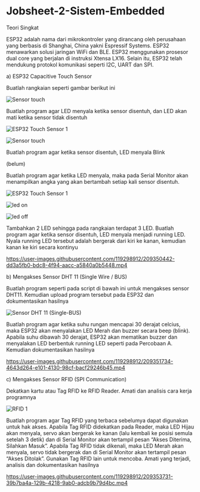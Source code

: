 # Jobsheet-2-Sistem-Embedded


Teori Singkat


ESP32 adalah nama dari mikrokontroler yang dirancang oleh perusahaan 
yang berbasis di Shanghai, China yakni Espressif Systems. ESP32 menawarkan 
solusi jaringan WiFi dan BLE. ESP32 menggunakan prosesor dual core yang 
berjalan di instruksi Xtensa LX16. Selain itu, ESP32 telah mendukung protokol 
komunikasi seperti I2C, UART dan SPI.


a) ESP32 Capacitive Touch Sensor


Buatlah rangkaian seperti gambar berikut ini


![Sensor touch ](https://user-images.githubusercontent.com/119298912/209354180-a6b99471-e107-41c5-9ce3-3f6a3f21cebc.jpg)




Buatlah program agar LED menyala ketika sensor disentuh, dan LED akan 
mati ketika sensor tidak disentuh


![ESP32 Touch Sensor 1](https://user-images.githubusercontent.com/119298912/209348701-e1dcca55-cc39-4d4f-b271-bdfb5126be42.jpg)



![Sensor touch ](https://user-images.githubusercontent.com/119298912/209346764-a8b89e2a-2ee0-44d5-a4d3-351ec81da484.jpg)


Buatlah program agar ketika sensor disentuh, LED menyala Blink

(belum)


Buatlah program agar ketika LED menyala, maka pada Serial Monitor akan 
menampilkan angka yang akan bertambah setiap kali sensor disentuh.


![ESP32 Touch Sensor 1](https://user-images.githubusercontent.com/119298912/209350004-b0053a02-7e0b-42ef-a286-3be57cb71db8.jpg)


![led on](https://user-images.githubusercontent.com/119298912/209350165-23a1bd4c-543b-4ee5-aec7-9765a599fa22.jpg)



![led off](https://user-images.githubusercontent.com/119298912/209350218-dba64553-d5ad-40a3-8799-6a27e78c29b7.jpg)


Tambahkan 2 LED sehingga pada rangkaian terdapat 3 LED. Buatlah 
program agar ketika sensor disentuh, LED menyala menjadi running LED. 
Nyala running LED tersebut adalah bergerak dari kiri ke kanan, kemudian 
kanan ke kiri secara kontinyu



https://user-images.githubusercontent.com/119298912/209350442-dd3a5fb0-bdc8-4f94-aacc-a5840a0b5448.mp4




b) Mengakses Sensor DHT 11 (Single Wire / BUS)



Buatlah program seperti pada script di bawah ini untuk mengakses sensor 
DHT11. Kemudian upload program tersebut pada ESP32 dan 
dokumentasikan hasilnya



![Sensor DHT 11 (Single-BUS)](https://user-images.githubusercontent.com/119298912/209351423-046e5243-0c51-4f68-a265-0beed103b91b.jpg)



Buatlah program agar ketika suhu rungan mencapai 30 derajat celcius, maka 
ESP32 akan menyalakan LED Merah dan buzzer secara beep (blink). Apabila 
suhu dibawah 30 derajat, ESP32 akan mematikan buzzer dan menyalakan 
LED berbentuk running LED seperti pada Percobaan A. Kemudian 
dokumentasikan hasilnya



https://user-images.githubusercontent.com/119298912/209351734-4643d264-e101-4130-98cf-bacf29246b45.mp4



c) Mengakses Sensor RFID (SPI Communication)


Dekatkan kartu atau Tag RFID ke RFID Reader. Amati dan analisis cara kerja 
programnya



![RFID 1](https://user-images.githubusercontent.com/119298912/209353549-5b53dc57-3eb6-4f4e-b507-5c4194fafb23.jpg)



Buatlah program agar Tag RFID yang terbaca sebelumya dapat digunakan 
untuk hak akses. Apabila Tag RFID didekatkan pada Reader, maka LED 
Hijau akan menyala, servo akan bergerak ke kanan (lalu kembali ke posisi 
semula setelah 3 detik) dan di Serial Monitor akan tertampil pesan “Akses 
Diterima, Silahkan Masuk”. Apabila Tag RFID tidak dikenali, maka LED 
Merah akan menyala, servo tidak bergerak dan di Serial Monitor akan 
tertampil pesan “Akses Ditolak”. Gunakan Tag RFID lain untuk mencoba.
Amati yang terjadi, analisis dan dokumentasikan hasilnya



https://user-images.githubusercontent.com/119298912/209353731-39b7ba4a-129b-4218-9ab0-adcb9b79d4bc.mp4


